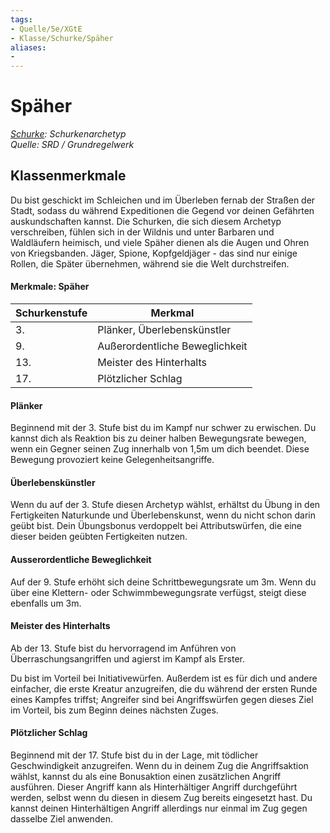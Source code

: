 ```yaml
---
tags: 
- Quelle/5e/XGtE
- Klasse/Schurke/Späher
aliases: 
-
---
```

Späher
======

[_Schurke_](../Schurke.md)_: Schurkenarchetyp_  
_Quelle: SRD / Grundregelwerk_

Klassenmerkmale
---------------

Du bist geschickt im Schleichen und im Überleben fernab der Straßen der Stadt, sodass du während Expeditionen die Gegend vor deinen Gefährten auskundschaften kannst. Die Schurken, die sich diesem Archetyp verschreiben, fühlen sich in der Wildnis und unter Barbaren und Waldläufern heimisch, und viele Späher dienen als die Augen und Ohren von Kriegsbanden. Jäger, Spione, Kopfgeldjäger - das sind nur einige Rollen, die Später übernehmen, während sie die Welt durchstreifen.

#### Merkmale: Späher

| Schurkenstufe | Merkmal |
| --- | --- |
| 3. | Plänker, Überlebenskünstler |
| 9. | Außerordentliche Beweglichkeit |
| 13. | Meister des Hinterhalts |
| 17. | Plötzlicher Schlag |

#### Plänker

Beginnend mit der 3. Stufe bist du im Kampf nur schwer zu erwischen. Du kannst dich als Reaktion bis zu deiner halben Bewegungsrate bewegen, wenn ein Gegner seinen Zug innerhalb von 1,5m um dich beendet. Diese Bewegung provoziert keine Gelegenheitsangriffe.

#### Überlebenskünstler

Wenn du auf der 3. Stufe diesen Archetyp wählst, erhältst du Übung in den Fertigkeiten Naturkunde und Überlebenskunst, wenn du nicht schon darin geübt bist. Dein Übungsbonus verdoppelt bei Attributswürfen, die eine dieser beiden geübten Fertigkeiten nutzen.

#### Ausserordentliche Beweglichkeit

Auf der 9. Stufe erhöht sich deine Schrittbewegungsrate um 3m. Wenn du über eine Klettern- oder Schwimmbewegungsrate verfügst, steigt diese ebenfalls um 3m.

#### Meister des Hinterhalts

Ab der 13. Stufe bist du hervorragend im Anführen von Überraschungsangriffen und agierst im Kampf als Erster.

Du bist im Vorteil bei Initiativewürfen. Außerdem ist es für dich und andere einfacher, die erste Kreatur anzugreifen, die du während der ersten Runde eines Kampfes triffst; Angreifer sind bei Angriffswürfen gegen dieses Ziel im Vorteil, bis zum Beginn deines nächsten Zuges.

#### Plötzlicher Schlag

Beginnend mit der 17. Stufe bist du in der Lage, mit tödlicher Geschwindigkeit anzugreifen. Wenn du in deinem Zug die Angriffsaktion wählst, kannst du als eine Bonusaktion einen zusätzlichen Angriff ausführen. Dieser Angriff kann als Hinterhältiger Angriff durchgeführt werden, selbst wenn du diesen in diesem Zug bereits eingesetzt hast. Du kannst deinen Hinterhältigen Angriff allerdings nur einmal im Zug gegen dasselbe Ziel anwenden.
